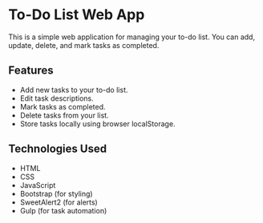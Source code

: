 # To-Do List Web App


This is a simple web application for managing your to-do list. You can add, update, delete, and mark tasks as completed.

## Features

- Add new tasks to your to-do list.
- Edit task descriptions.
- Mark tasks as completed.
- Delete tasks from your list.
- Store tasks locally using browser localStorage.

## Technologies Used

- HTML
- CSS
- JavaScript
- Bootstrap (for styling)
- SweetAlert2 (for alerts)
- Gulp (for task automation)